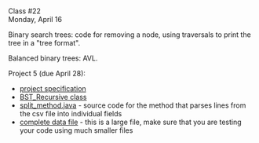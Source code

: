 <div class="lecture1">

<div class="column_date">
<p markdown="block">

 <br>
Class #22<br>
Monday, April 16
</p>
</div>
<div class="column_materials">
<p markdown="block">

Binary search trees: code for removing a node, using traversals to
print the tree in a "tree format".

Balanced binary trees: AVL.


</p>
</div>

<div class="column_assign">
<p markdown="block">


Project 5 (due April 28): <br>

- [project specification](hwk/proj5.pdf)
- [BST_Recursive class](code/BST_Recursive.java)
- [split_method.java](hwk/split_method.java) - source code for the method that
 parses lines from the csv file into individual fields   
- [complete data file](hwk/Baby_Names__Beginning_2007.csv) - this is a large
file, make sure that you are testing your code using much smaller files  




</p>
</div>

</div>
